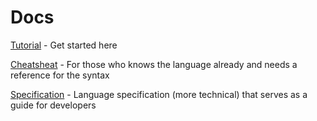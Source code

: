 # Docs

[Tutorial](https://github.com/hkuplg/fcore/blob/develop/doc/tutorial.md) - Get
started here

[Cheatsheat](https://github.com/hkuplg/fcore/blob/develop/doc/cheatsheet.md) -
For those who knows the language already and needs a reference for the syntax

[Specification](https://github.com/hkuplg/fcore/tree/develop/doc/spec) -
Language specification (more technical) that serves as a guide for developers
